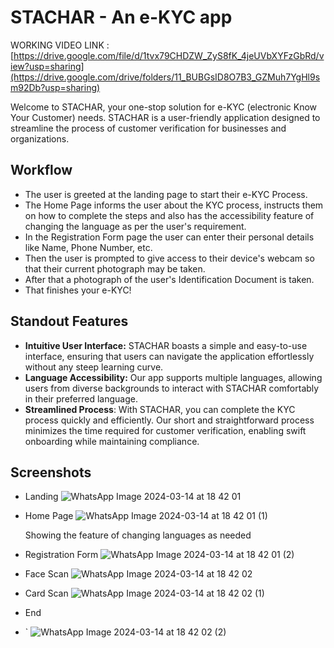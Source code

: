 # STACHAR - An e-KYC app


WORKING VIDEO LINK :  [https://drive.google.com/file/d/1tvx79CHDZW_ZyS8fK_4jeUVbXYFzGbRd/view?usp=sharing](https://drive.google.com/drive/folders/11_BUBGsID8O7B3_GZMuh7YgHl9sm92Db?usp=sharing)



Welcome to STACHAR, your one-stop solution for e-KYC (electronic Know Your Customer) needs. STACHAR is a user-friendly application designed to streamline the process of customer verification for businesses and organizations.

## Workflow 

* The user is greeted at the landing page to start their e-KYC Process.
* The Home Page informs the user about the KYC process, instructs them on how to complete the steps and also has the accessibility feature of changing the language as per the user's requirement.
* In the Registration Form page the user can enter their personal details like Name, Phone Number, etc.
* Then the user is prompted to give access to their device's webcam so that their current photograph may be taken.
* After that a photograph of the user's Identification Document is taken.
* That finishes your e-KYC!

## Standout Features

* **Intuitive User Interface:** STACHAR boasts a simple and easy-to-use interface, ensuring that users can navigate the application effortlessly without any steep learning curve.
* **Language Accessibility:** Our app supports multiple languages, allowing users from diverse backgrounds to interact with STACHAR comfortably in their preferred language.
* **Streamlined Process**: With STACHAR, you can complete the KYC process quickly and efficiently. Our short and straightforward process minimizes the time required for customer verification, enabling swift onboarding while maintaining compliance.

## Screenshots
* Landing
  ![WhatsApp Image 2024-03-14 at 18 42 01](https://github.com/ParnishSharma/stachar/assets/100596002/d7327689-99f8-4e27-ad7a-5e1332856bde)

* Home Page
 ![WhatsApp Image 2024-03-14 at 18 42 01 (1)](https://github.com/ParnishSharma/stachar/assets/100596002/5ccc84de-612a-436d-a19a-c0d91b14d535)

  Showing the feature of changing languages as needed
* Registration Form
![WhatsApp Image 2024-03-14 at 18 42 01 (2)](https://github.com/ParnishSharma/stachar/assets/100596002/837a4e83-4903-4b2c-8c0f-f0e265083fb4)

* Face Scan
  ![WhatsApp Image 2024-03-14 at 18 42 02](https://github.com/ParnishSharma/stachar/assets/100596002/74cc918c-a5e9-4d56-a148-2c0261f60dc1)

* Card Scan
 ![WhatsApp Image 2024-03-14 at 18 42 02 (1)](https://github.com/ParnishSharma/stachar/assets/100596002/3402d7d3-fadc-41b5-a6ab-913a5d708581)

* End
* `    ![WhatsApp Image 2024-03-14 at 18 42 02 (2)](https://github.com/ParnishSharma/stachar/assets/100596002/64119e15-85ab-4dc9-b0a9-caf04b1af66b)

